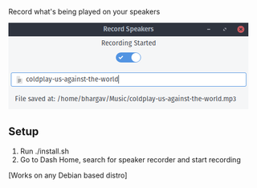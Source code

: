 Record what's being played on your speakers

![Speaker Recorder Window](./img.png)

Setup
-----
1. Run ./install.sh
2. Go to Dash Home, search for speaker recorder and start recording

[Works on any Debian based distro]
